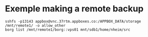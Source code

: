 # Exemple making a remote backup

````
sshfs -p13143 appbox@vnc.37rtm.appboxes.co:/APPBOX_DATA/storage /mnt/remote1/ -o allow_other
borg list /mnt/remote1/borg::vps01 mnt/sdb1/home/nheim/src
````
